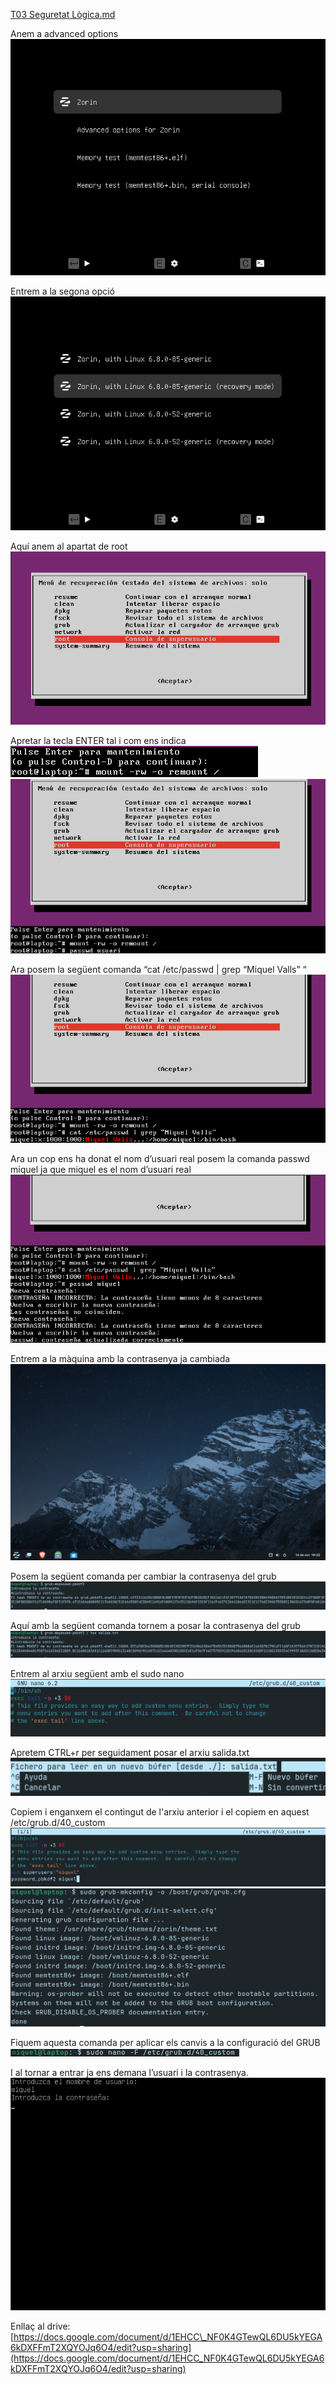 
[T03 Seguretat Lògica.md](https://github.com/user-attachments/files/22974783/T03.Seguretat.Logica.md)

Anem a advanced options  
<img src="https://github.com/ArnauDominguez/Projecte2/blob/main/tasca03/img/Captura%20de%20pantalla%202025-10-14%20191009.png?raw=true" />

Entrem a la segona opció  
<img src="https://github.com/ArnauDominguez/Projecte2/blob/main/tasca03/img/Captura%20de%20pantalla%202025-10-14%20191043.png?raw=true" />

Aquí anem al apartat de root  
<img src="https://github.com/ArnauDominguez/Projecte2/blob/main/tasca03/img/Captura%20de%20pantalla%202025-10-14%20191117.png?raw=true" />  

Apretar la tecla ENTER tal i com ens indica  
<img src="https://github.com/ArnauDominguez/Projecte2/blob/main/tasca03/img/Captura%20de%20pantalla%202025-10-14%20191244.png?raw=true" /> 
<img src="https://github.com/ArnauDominguez/Projecte2/blob/main/tasca03/img/Captura%20de%20pantalla%202025-10-14%20191332.png?raw=true" />

Ara posem la següent comanda “cat /etc/passwd | grep “Miquel Valls” “  
<img src="https://github.com/ArnauDominguez/Projecte2/blob/main/tasca03/img/Captura%20de%20pantalla%202025-10-14%20191527.png?raw=true" />

Ara un cop ens ha donat el nom d’usuari real posem la comanda passwd miquel ja que miquel es el nom d’usuari real  
<img src="https://github.com/ArnauDominguez/Projecte2/blob/main/tasca03/img/Captura%20de%20pantalla%202025-10-14%20191659.png?raw=true" />

Entrem a la màquina amb la contrasenya ja cambiada  
<img src="https://github.com/ArnauDominguez/Projecte2/blob/main/tasca03/img/Captura%20de%20pantalla%202025-10-14%20192228.png?raw=true" />

Posem la següent comanda per cambiar la contrasenya del grub  
<img src="https://github.com/ArnauDominguez/Projecte2/blob/main/tasca03/img/Captura%20de%20pantalla%202025-10-16%20184855.png?raw=true" /> 

Aquí amb la següent comanda tornem a posar la contrasenya del grub  
<img src="https://github.com/ArnauDominguez/Projecte2/blob/main/tasca03/img/Captura%20de%20pantalla%202025-10-16%20185109.png?raw=true" /> 

Entrem al arxiu següent amb el sudo nano  
<img src="https://github.com/ArnauDominguez/Projecte2/blob/main/tasca03/img/Captura%20de%20pantalla%202025-10-16%20185300.png?raw=true" />  

Apretem CTRL+r per seguidament posar el arxiu salida.txt  
<img src="https://github.com/ArnauDominguez/Projecte2/blob/main/tasca03/img/Captura%20de%20pantalla%202025-10-17%20175502.png?raw=true" /> 

Copiem i enganxem el contingut de l'arxiu anterior i el copiem en aquest /etc/grub.d/40\_custom 
<img src="https://github.com/ArnauDominguez/Projecte2/blob/main/tasca03/img/Captura%20de%20pantalla%202025-10-16%20190201.png?raw=true" /> 
<img src="https://github.com/ArnauDominguez/Projecte2/blob/main/tasca03/img/Captura%20de%20pantalla%202025-10-16%20190850.png?raw=true" />

Fiquem aquesta comanda per aplicar els canvis a la configuració del GRUB  
<img src="https://github.com/ArnauDominguez/Projecte2/blob/main/tasca03/img/Captura%20de%20pantalla%202025-10-16%20190911.png?raw=true" /> 

I al tornar a entrar ja ens demana l’usuari i la contrasenya.  
<img src="https://github.com/ArnauDominguez/Projecte2/blob/main/tasca03/img/Captura%20de%20pantalla%202025-10-16%20191125.png?raw=true" />

Enllaç al drive: [https://docs.google.com/document/d/1EHCC\_NF0K4GTewQL6DU5kYEGA6kDXFFmT2XQYOJq6O4/edit?usp=sharing](https://docs.google.com/document/d/1EHCC_NF0K4GTewQL6DU5kYEGA6kDXFFmT2XQYOJq6O4/edit?usp=sharing)


